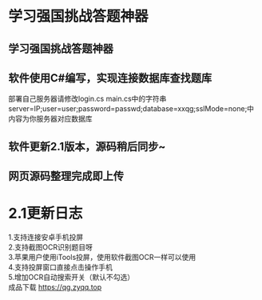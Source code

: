 # 学习强国挑战答题神器
## 学习强国挑战答题神器
## 软件使用C#编写，实现连接数据库查找题库
部署自己服务器请修改login.cs main.cs中的字符串server=IP;user=user;password=passwd;database=xxqg;sslMode=none;中内容为你服务器对应数据库  
## 软件更新2.1版本，源码稍后同步~
## 网页源码整理完成即上传
# 2.1更新日志
1.支持连接安卓手机投屏  
2.支持截图OCR识别题目呀  
3.苹果用户使用iTools投屏，使用软件截图OCR一样可以使用  
4.支持投屏窗口直接点击操作手机  
5.增加OCR自动搜索开关（默认不勾选）  
成品下载 https://qg.zyqq.top
